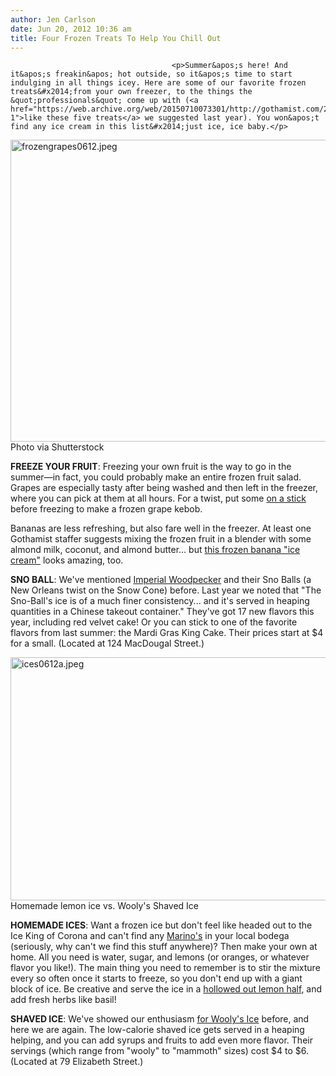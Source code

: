 ```yaml
---
author: Jen Carlson
date: Jun 20, 2012 10:36 am
title: Four Frozen Treats To Help You Chill Out
---
```


	
										<p>Summer&apos;s here! And it&apos;s freakin&apos; hot outside, so it&apos;s time to start indulging in all things icey. Here are some of our favorite frozen treats&#x2014;from your own freezer, to the things the &quot;professionals&quot; come up with (<a href="https://web.archive.org/web/20150710073301/http://gothamist.com/2011/06/09/cool_down_with_these_five_unique_ic.php#photo-1">like these five treats</a> we suggested last year). You won&apos;t find any ice cream in this list&#x2014;just ice, ice baby.</p>

<p><span class="mt-enclosure mt-enclosure-image" style="display: inline;"> <img alt="frozengrapes0612.jpeg" src="https://web.archive.org/web/20150710073301im_/http://gothamist.com/attachments/arts_jen/frozengrapes0612.jpeg" width="640" height="483" class="image-none"> </span><br>
<span class="photo_caption">Photo via Shutterstock</span></p>

<p><strong>FREEZE YOUR FRUIT</strong>: Freezing your own fruit is the way to go in the summer&#x2014;in fact, you could probably make an entire frozen fruit salad. Grapes are especially tasty after being washed and then left in the freezer, where you can pick at them at all hours. For a twist, put some <a href="https://web.archive.org/web/20150710073301/http://www.makeandtakes.com/frozen-grape-pops">on a stick</a> before freezing to make a frozen grape kebob. </p>

<p>Bananas are less refreshing, but also fare well in the freezer. At least one Gothamist staffer suggests mixing the frozen fruit in a blender with some almond milk, coconut, and almond butter... but <a href="https://web.archive.org/web/20150710073301/http://www.thekitchn.com/how-to-make-creamy-ice-cream-w-93414">this frozen banana &quot;ice cream&quot;</a> looks amazing, too.</p>

<p><strong>SNO BALL</strong>: We&apos;ve mentioned <a href="https://web.archive.org/web/20150710073301/http://gothamist.com/2011/06/09/new_restaurant_and_bar_openings_5.php#photo-2">Imperial Woodpecker</a> and their Sno Balls (a New Orleans twist on the Snow Cone) before. Last year we noted that &quot;The Sno-Ball&apos;s ice is of a much finer consistency... and it&apos;s served in heaping quantities in a Chinese takeout container.&quot;  They&apos;ve got 17 new flavors this year, including red velvet cake! Or you can stick to one of the favorite flavors from last summer: the  Mardi Gras King Cake. Their prices start at $4 for a small. (Located at 124 MacDougal Street.)</p>

<p><span class="mt-enclosure mt-enclosure-image" style="display: inline;"> <img alt="ices0612a.jpeg" src="https://web.archive.org/web/20150710073301im_/http://gothamist.com/attachments/arts_jen/ices0612a.jpeg" width="640" height="389" class="image-none"> </span><br>
<span class="photo_caption">Homemade lemon ice vs. Wooly&apos;s Shaved Ice</span></p>

<p><strong>HOMEMADE ICES</strong>: Want a frozen ice but don&apos;t feel like headed out to the Ice King of Corona and can&apos;t find any <a href="https://web.archive.org/web/20150710073301/http://www.marinositalianices.com/">Marino&apos;s</a> in your local bodega (seriously, why can&apos;t we find this stuff anywhere)? Then make your own at home. All you need is water, sugar, and lemons (or oranges, or whatever flavor you like!). The main thing you need to remember is to stir the mixture every so often once it starts to freeze, so you don&apos;t end up with a giant block of ice. Be creative and serve the ice in a <a href="https://web.archive.org/web/20150710073301/http://familyfun.go.com/recipes/lemon-ice-684002/">hollowed out lemon half</a>, and add fresh herbs like basil!</p>

<p><strong>SHAVED ICE</strong>: We&apos;ve showed our enthusiasm <a href="https://web.archive.org/web/20150710073301/http://gothamist.com/2012/05/18/ice_3.php">for Wooly&apos;s Ice</a> before, and here we are again. The low-calorie shaved ice gets served in a heaping helping, and you can add syrups and fruits to add even more flavor. Their servings (which range from &quot;wooly&quot; to &quot;mammoth&quot; sizes) cost $4 to $6. (Located at 79 Elizabeth Street.)</p>					
										
									
				